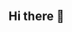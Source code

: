 ## Hi there 👋

<!--
**Murfy-J/Murfy-J** is a ✨ _special_ ✨ repository because its `README.md` (this file) appears on your GitHub profile.

Here are some ideas to get you started:

- 🔭 I’m currently working on switching careers from tech support to backend developer.
- 🌱 I’m currently learning PHP and Laravel.
- 👯 I’m looking to collaborate on anything PHP and backend-related.
- 🤔 I’m looking for help expanding my knowledge and skill set to land a developer role.
- 💬 Ask me about anything!
- 📫 How to reach me: [...](https://discord.gg/hcwUvnuX)

-->
